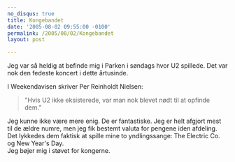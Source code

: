 ```yaml
---
no_disqus: true
title: Kongebandet
date: '2005-08-02 09:55:00 -0100'
permalink: /2005/08/02/Kongebandet
layout: post

---
```

Jeg var så heldig at befinde mig i Parken i søndags hvor U2 spillede. Det var nok den fedeste koncert i dette årtusinde.

I Weekendavisen skriver Per Reinholdt Nielsen:  

> "Hvis U2 ikke eksisterede, var man nok blevet nødt til at opfinde dem."

Jeg kunne ikke være mere enig. De er fantastiske. Jeg er helt afgjort mest til de ældre numre, men jeg fik bestemt valuta for pengene iden afdeling. Det lykkedes dem faktisk at spille mine to yndlingssange: The Electric Co. og New Year's Day.   
Jeg bøjer mig i støvet for kongerne.
